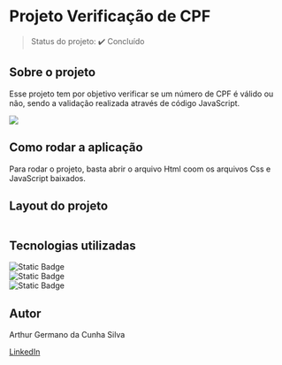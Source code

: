 # Projeto Verificação de CPF
> Status do projeto:  :heavy_check_mark: Concluído

## Sobre o projeto
Esse projeto tem por objetivo verificar se um número de CPF é válido ou não, sendo a validação realizada através de código JavaScript.

[![](https://mermaid.ink/img/pako:eNo1kE1OwzAQha9izQqktMpfkzQLJJoKCSQkVBALmi5GsdtaNHawHaAkOQxiwR3Y5mI4KXgxGo-_98YzDRSSMkhhe5BvxR6VIQ_LXBB7LtfXQjPVf_dfklAkov8pmbIpI9nd1YZMJhetYi8113xkWrI4e8QDp_gnkQN3fjJbDDjJmmzPCtyxcni9wVe8LxSvTHeCshFqV8xIJQYDbfva2JLlesV0JbVBgpLUuu4_FZebQQYO2G-VyKmdohkqOZg9K1kOqU0pquccctFZDmsj74-igNSomjlQVxQNW3LcKSwh3eJB2yqj3Pa_Pa1l3I4DFYonKct_ob1C2sA7pH7iTd2Z54YzL0jiwI8iB46QRv7UDUPXn4d-FETzJJ51DnyMDu40tqwXJnESRkFshd0vJeZ-pw?type=png)](https://mermaid.live/edit#pako:eNo1kE1OwzAQha9izQqktMpfkzQLJJoKCSQkVBALmi5GsdtaNHawHaAkOQxiwR3Y5mI4KXgxGo-_98YzDRSSMkhhe5BvxR6VIQ_LXBB7LtfXQjPVf_dfklAkov8pmbIpI9nd1YZMJhetYi8113xkWrI4e8QDp_gnkQN3fjJbDDjJmmzPCtyxcni9wVe8LxSvTHeCshFqV8xIJQYDbfva2JLlesV0JbVBgpLUuu4_FZebQQYO2G-VyKmdohkqOZg9K1kOqU0pquccctFZDmsj74-igNSomjlQVxQNW3LcKSwh3eJB2yqj3Pa_Pa1l3I4DFYonKct_ob1C2sA7pH7iTd2Z54YzL0jiwI8iB46QRv7UDUPXn4d-FETzJJ51DnyMDu40tqwXJnESRkFshd0vJeZ-pw)

## Como rodar a aplicação
Para rodar o projeto, basta abrir o arquivo Html coom os arquivos Css e JavaScript baixados.

## Layout do projeto
<img src="">

## Tecnologias utilizadas
<p>
 <img alt="Static Badge" src="https://img.shields.io/badge/Html-red"><br>
 <img alt="Static Badge" src="https://img.shields.io/badge/Css-blue"><br>
 <img alt="Static Badge" src="https://img.shields.io/badge/JavaScript-yellow">
</p>

## Autor
Arthur Germano da Cunha Silva

[LinkedIn](https://www.linkedin.com/in/arthur-germano-72000a271/)
